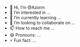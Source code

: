 - 👋 Hi, I’m @Azorm
- 👀 I’m interested in ...
- 🌱 I’m currently learning ...
- 💞️ I’m looking to collaborate on ...
- 📫 How to reach me ...
- 😄 Pronouns: ...
- ⚡ Fun fact: ...

<!---
Azorm/Azorm is a ✨ special ✨ repository because its `README.md` (this file) appears on your GitHub profile.
You can click the Preview link to take a look at your changes.
--->

